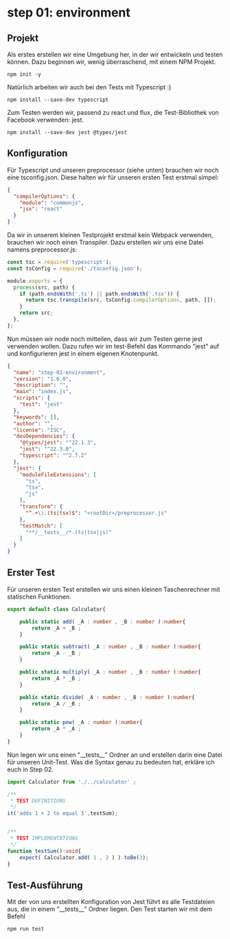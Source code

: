 # step 01: environment
## Projekt
Als erstes erstellen wir eine Umgebung her, in der wir entwickeln und testen können.
Dazu beginnen wir, wenig überraschend, mit einem NPM Projekt.
```
npm init -y
```
Natürlich arbeiten wir auch bei den Tests mit Typescript :)
```
npm install --save-dev typescript
```
Zum Testen werden wir, passend zu react und flux, die Test-Bibliothek von Facebook verwenden: jest.
```
npm install --save-dev jest @types/jest
```

## Konfiguration
Für Typescript  und unseren preprocessor (siehe unten) brauchen wir noch eine tsconfig.json.
Diese halten wir für unseren ersten Test erstmal simpel:
```json
{
  "compilerOptions": {
    "module": "commonjs",
    "jsx": "react"
  }
}
```
Da wir in unserem kleinen Testprojekt erstmal kein Webpack verwenden, brauchen wir noch einen Transpiler.
Dazu erstellen wir uns eine Datei namens preprocessor.js:
```javascript
const tsc = require('typescript');
const tsConfig = require('./tsconfig.json');

module.exports = {
  process(src, path) {
    if (path.endsWith('.ts') || path.endsWith('.tsx')) {
      return tsc.transpile(src, tsConfig.compilerOptions, path, []);
    }
    return src;
  },
};
```
Nun müssen wir node noch mitteilen, dass wir zum Testen gerne jest verwenden wollen.
Dazu rufen wir im test-Befehl das Kommando "jest" auf und konfigurieren jest in einem eigenen Knotenpunkt.

```json
{
  "name": "step-01-environment",
  "version": "1.0.0",
  "description": "",
  "main": "index.js",
  "scripts": {
    "test": "jest"
  },
  "keywords": [],
  "author": "",
  "license": "ISC",
  "devDependencies": {
    "@types/jest": "^22.1.3",
    "jest": "^22.3.0",
    "typescript": "^2.7.2"
  },
  "jest": {
    "moduleFileExtensions": [
      "ts",
      "tsx",
      "js"
    ],
    "transform": {
      "^.+\\.(ts|tsx)$": "<rootDir>/preprocessor.js"
    },
    "testMatch": [
      "**/__tests__/*.(ts|tsx|js)"
    ]
  }
}
```

## Erster Test
Für unseren ersten Test erstellen wir uns einen kleinen Taschenrechner mit statischen Funktionen.
```typescript
export default class Calculator{

    public static add( _A : number , _B : number ):number{
        return _A + _B ;
    }

    public static subtract( _A : number , _B : number ):number{
        return _A - _B ;
    }

    public static multiply( _A : number , _B : number ):number{
        return _A * _B ;
    }

    public static divide( _A : number , _B : number ):number{
        return _A / _B ;
    }

    public static pow( _A : number ):number{
        return _A * _A ;
    }
}
```
Nun legen wir uns einen "\_\_tests\_\_" Ordner an und erstellen darin eine Datei für unseren Unit-Test.
Was die Syntax genau zu bedeuten hat, erkläre ich euch in Step 02.

```typescript
import Calculator from './../calculator' ;

/**
 * TEST DEFINITIONS
 */
it('adds 1 + 2 to equal 3',testSum);


/**
 * TEST IMPLEMENTATIONS
 */
function testSum():void{
    expect( Calculator.add( 1 , 2 ) ).toBe(3);
}
``` 

## Test-Ausführung
Mit der von uns erstellten Konfiguration von Jest führt es alle Testdateien aus, die in einem "\_\_tests\_\_" Ordner liegen.
Den Test starten wir mit dem Befehl
```
npm run test
```